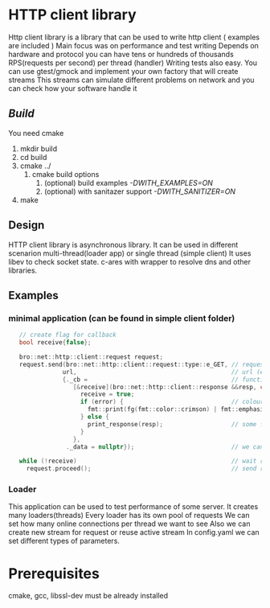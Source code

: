 # HTTP client library

Http client library is a library that can be used to write http client ( examples are included )
Main focus was on performance and test writing
Depends on hardware and protocol you can have tens or hundreds of thousands RPS(requests per second) per thread (handler)
Writing tests also easy. You can use gtest/gmock and implement your own factory that will create streams
This streams can simulate different problems on network and you can check how your software handle it

## ***Build***

You need cmake

1. mkdir build
2. cd build
3. cmake ../
   1. cmake build options 
      1. (optional) build examples *-DWITH_EXAMPLES=ON* 
      2. (optional) with sanitazer support *-DWITH_SANITIZER=ON* 
4. make 

## Design

HTTP client library is asynchronous library. It can be used in different scenarion multi-thread(loader app) or single thread (simple client)
It uses libev to check socket state. c-ares with wrapper to resolve dns and other libraries.

## Examples

### minimal application (can be found in simple client folder)

```cpp
   // create flag for callback
   bool receive{false};

   bro::net::http::client::request request;
   request.send(bro::net::http::client::request::type::e_GET, // request type
               url,                                           // url (ex. https://localhost:8080/my_handler 
               {._cb =                                        // function to handle response or error
                  [&receive](bro::net::http::client::response &&resp, char const *const error, std::any /*user_data*/) {
                    receive = true;
                    if (error) {                              // colour only error
                      fmt::print(fg(fmt::color::crimson) | fmt::emphasis::bold,"request failed with error {}\n", error);
                    } else {
                      print_response(resp);                   // some function that will process response
                    }
                  },
                ._data = nullptr});                           // we can pass pointer on some user data per request. don't need it for example

   while (!receive)                                           // wait response or error
     request.proceed();                                       // send request in same thread => need proceed logic periodically
```

### Loader

This application can be used to test performance of some server.
It creates many loaders(threads) 
Every loader has its own pool of requests
We can set how many online connections per thread we want to see
Also we can create new stream for request or reuse active stream
In config.yaml we can set different types of parameters.

# Prerequisites

cmake, gcc, libssl-dev must be already installed